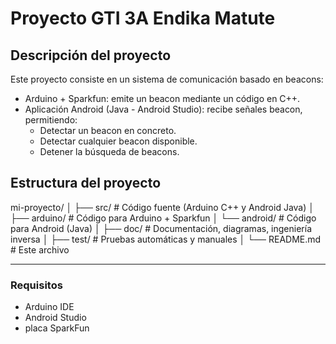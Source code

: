 # Proyecto GTI 3A Endika Matute

## Descripción del proyecto
Este proyecto consiste en un sistema de comunicación basado en beacons:

- Arduino + Sparkfun: emite un beacon mediante un código en C++.  
- Aplicación Android (Java - Android Studio): recibe señales beacon, permitiendo:  
  - Detectar un beacon en concreto.  
  - Detectar cualquier beacon disponible.  
  - Detener la búsqueda de beacons.  


## Estructura del proyecto
mi-proyecto/
│
├── src/ # Código fuente (Arduino C++ y Android Java)
│ ├── arduino/ # Código para Arduino + Sparkfun
│ └── android/ # Código para Android (Java)
│
├── doc/ # Documentación, diagramas, ingeniería inversa
│
├── test/ # Pruebas automáticas y manuales
│
└── README.md # Este archivo

---

### Requisitos
- Arduino IDE
- Android Studio
- placa SparkFun